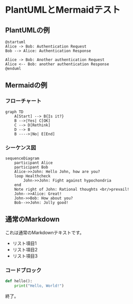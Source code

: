 # PlantUMLとMermaidテスト

## PlantUMLの例

```plantuml
@startuml
Alice -> Bob: Authentication Request
Bob --> Alice: Authentication Response

Alice -> Bob: Another authentication Request
Alice <-- Bob: another authentication Response
@enduml
```

## Mermaidの例

### フローチャート

```mermaid
graph TD
    A[Start] --> B{Is it?}
    B -->|Yes| C[OK]
    C --> D[Rethink]
    D --> B
    B ---->|No| E[End]
```

### シーケンス図

```mermaid
sequenceDiagram
    participant Alice
    participant Bob
    Alice->>John: Hello John, how are you?
    loop Healthcheck
        John->>John: Fight against hypochondria
    end
    Note right of John: Rational thoughts <br/>prevail!
    John-->>Alice: Great!
    John->>Bob: How about you?
    Bob-->>John: Jolly good!
```

## 通常のMarkdown

これは通常のMarkdownテキストです。

- リスト項目1
- リスト項目2
- リスト項目3

### コードブロック

```python
def hello():
    print("Hello, World!")
```

終了。
